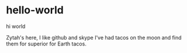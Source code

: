 # hello-world

hi world

Zytah's here, I like github and skype
I've had tacos on the moon and find them for superior for Earth tacos.
